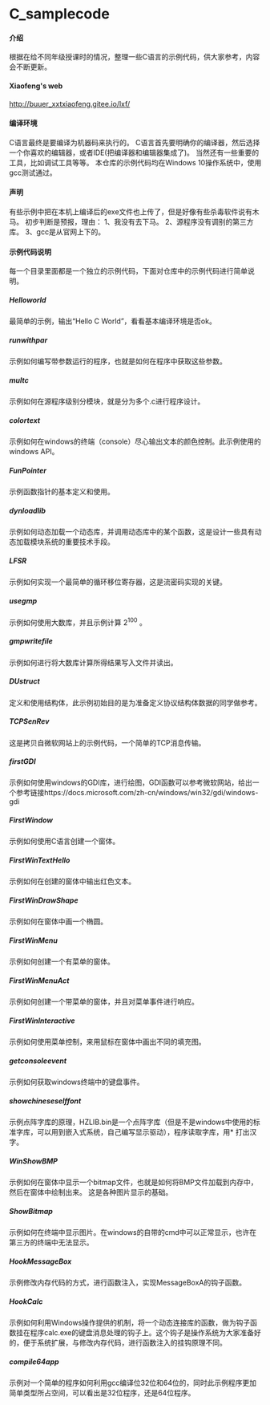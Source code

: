 # C_samplecode

#### 介绍
根据在给不同年级授课时的情况，整理一些C语言的示例代码，供大家参考，内容会不断更新。
#### Xiaofeng's web
http://buuer_xxtxiaofeng.gitee.io/lxf/
#### 编译环境
C语言最终是要编译为机器码来执行的。
C语言首先要明确你的编译器，然后选择一个你喜欢的编辑器，或者IDE(把编译器和编辑器集成了)。
当然还有一些重要的工具，比如调试工具等等。
本仓库的示例代码均在Windows 10操作系统中，使用gcc测试通过。
#### 声明
有些示例中把在本机上编译后的exe文件也上传了，但是好像有些杀毒软件说有木马。
初步判断是预报，理由：
1、我没有去下马。
2、源程序没有调别的第三方库。
3、gcc是从官网上下的。

#### 示例代码说明

每一个目录里面都是一个独立的示例代码，下面对仓库中的示例代码进行简单说明。
##### Helloworld
最简单的示例，输出“Hello C World”，看看基本编译环境是否ok。
##### runwithpar
示例如何编写带参数运行的程序，也就是如何在程序中获取这些参数。
##### multc
示例如何在源程序级别分模块，就是分为多个.c进行程序设计。
##### colortext
示例如何在windows的终端（console）尽心输出文本的颜色控制。此示例使用的windows API。
##### FunPointer
示例函数指针的基本定义和使用。
##### dynloadlib
示例如何动态加载一个动态库，并调用动态库中的某个函数，这是设计一些具有动态加载模块系统的重要技术手段。
##### LFSR
示例如何实现一个最简单的循环移位寄存器，这是流密码实现的关键。
##### usegmp
示例如何使用大数库，并且示例计算 $2^{100}$ 。
##### gmpwritefile
示例如何进行将大数库计算所得结果写入文件并读出。
##### DUstruct
定义和使用结构体，此示例初始目的是为准备定义协议结构体数据的同学做参考。
##### TCPSenRev
这是拷贝自微软网站上的示例代码，一个简单的TCP消息传输。
##### firstGDI
示例如何使用windows的GDI库，进行绘图，GDI函数可以参考微软网站，给出一个参考链接https://docs.microsoft.com/zh-cn/windows/win32/gdi/windows-gdi
##### FirstWindow
示例如何使用C语言创建一个窗体。
##### FirstWinTextHello
示例如何在创建的窗体中输出红色文本。
##### FirstWinDrawShape
示例如何在窗体中画一个椭圆。
##### FirstWinMenu
示例如何创建一个有菜单的窗体。
##### FirstWinMenuAct
示例如何创建一个带菜单的窗体，并且对菜单事件进行响应。

##### FirstWinInteractive
示例如何使用菜单控制，来用鼠标在窗体中画出不同的填充图。

##### getconsoleevent
示例如何获取windows终端中的键盘事件。
##### showchineseselffont
示例点阵字库的原理，HZLIB.bin是一个点阵字库（但是不是windows中使用的标准字库，可以用到嵌入式系统，自己编写显示驱动），程序读取字库，用* 打出汉字。

##### WinShowBMP
示例如何在窗体中显示一个bitmap文件，也就是如何将BMP文件加载到内存中，然后在窗体中绘制出来。
这是各种图片显示的基础。

##### ShowBitmap
示例如何在终端中显示图片。在windows的自带的cmd中可以正常显示，也许在第三方的终端中无法显示。

##### HookMessageBox
示例修改内存代码的方式，进行函数注入，实现MessageBoxA的钩子函数。

##### HookCalc
示例如何利用Windows操作提供的机制，将一个动态连接库的函数，做为钩子函数挂在程序calc.exe的键盘消息处理的钩子上。这个钩子是操作系统为大家准备好的，便于系统扩展，与修改内存代码，进行函数注入的挂钩原理不同。

##### compile64app
示例对一个简单的程序如何利用gcc编译位32位和64位的，同时此示例程序更加简单类型所占空间，可以看出是32位程序，还是64位程序。
